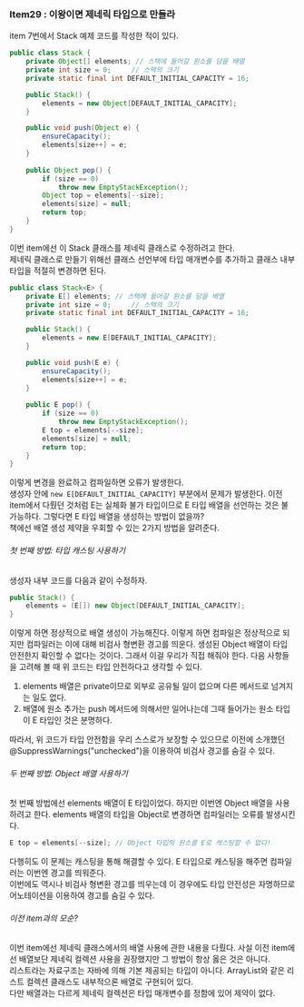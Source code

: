 ### Item29 : 이왕이면 제네릭 타입으로 만들라

item 7번에서 Stack 예제 코드를 작성한 적이 있다.
```java
public class Stack {
    private Object[] elements; // 스택에 들어갈 원소를 담을 배열
    private int size = 0;     // 스택의 크기
    private static final int DEFAULT_INITIAL_CAPACITY = 16;

    public Stack() {
        elements = new Object[DEFAULT_INITIAL_CAPACITY];
    }

    public void push(Object e) {
        ensureCapacity();
        elements[size++] = e;
    }
    
    public Object pop() {
        if (size == 0)
            throw new EmptyStackException();
        Object top = elements[--size];
        elements[size] = null; 
        return top;
    }
}
```
이번 item에선 이 Stack 클래스를 제네릭 클래스로 수정하려고 한다.  
제네릭 클래스로 만들기 위해선 클래스 선언부에 타입 매개변수를 추가하고 클래스 내부 타입을 적절히 변경하면 된다.
```java
public class Stack<E> {
    private E[] elements; // 스택에 들어갈 원소를 담을 배열
    private int size = 0;     // 스택의 크기
    private static final int DEFAULT_INITIAL_CAPACITY = 16;

    public Stack() {
        elements = new E[DEFAULT_INITIAL_CAPACITY];
    }

    public void push(E e) {
        ensureCapacity();
        elements[size++] = e;
    }
    
    public E pop() {
        if (size == 0)
            throw new EmptyStackException();
        E top = elements[--size];
        elements[size] = null; 
        return top;
    }
}
```
이렇게 변경을 완료하고 컴파일하면 오류가 발생한다.  
생성자 안에 `new E[DEFAULT_INITIAL_CAPACITY]` 부분에서 문제가 발생한다. 이전 item에서 다뤘던 것처럼 E는 실체화 불가 타입이므로
E 타입 배열을 선언하는 것은 불가능하다. 그렇다면 E 타입 배열을 생성하는 방법이 없을까?  
책에선 배열 생성 제약을 우회할 수 있는 2가지 방법을 알려준다.

###### 첫 번째 방법: 타입 캐스팅 사용하기
생성자 내부 코드를 다음과 같이 수정하자.
```java
public Stack() {
    elements = (E[]) new Object[DEFAULT_INITIAL_CAPACITY];
}
```
이렇게 하면 정상적으로 배열 생성이 가능해진다. 이렇게 하면 컴파일은 정상적으로 되지만 컴파일러는 이에 대해 비검사 형변환 경고를 띄운다.
생성된 Object 배열이 타입 안전한지 확인할 수 없다는 것이다. 그래서 이걸 우리가 직접 해줘야 한다. 다음 사항들을 고려해 볼 때 위 코드는 타입 안전하다고 생각할 수 있다.
1. elements 배열은 private이므로 외부로 공유될 일이 없으며 다른 메서드로 넘겨지는 일도 없다.
2. 배열에 원소 추가는 push 메서드에 의해서만 일어나는데 그때 들어가는 원소 타입이 E 타입인 것은 분명하다.

따라서, 위 코드가 타입 안전함을 우리 스스로가 보장할 수 있으므로 이전에 소개했던 @SuppressWarnings("unchecked")을 이용하여 비검사 경고를 숨길 수 있다.

###### 두 번째 방법: Object 배열 사용하기
첫 번째 방법에선 elements 배열이 E 타입이었다. 하지만 이번엔 Object 배열을 사용하려고 한다. elements 배열의 타입을 Object로 변경하면 컴파일러는 오류를 발생시킨다.  
```java
E top = elements[--size]; // Object 타입의 원소를 E로 캐스팅할 수 없다!
```
다행히도 이 문제는 캐스팅을 통해 해결할 수 있다. E 타입으로 캐스팅을 해주면 컴파일러는 이번엔 경고를 띄워준다.  
이번에도 역시나 비검사 형변환 경고를 띄우는데 이 경우에도 타입 안전성은 자명하므로 어노테이션을 이용하여 경고를 숨길 수 있다.

###### 이전 item과의 모순?
이번 item에선 제네릭 클래스에서의 배열 사용에 관한 내용을 다뤘다. 사실 이전 item에선 배열보단 제네릭 컬렉션 사용을 권장했지만 그 방법이 항상 옳은 것은 아니다.  
리스트라는 자료구조는 자바에 의해 기본 제공되는 타입이 아니다. ArrayList와 같은 리스트 컬렉션 클래스도 내부적으론 배열로 구현되어 있다.  
다만 배열과는 다르게 제네릭 컬렉션은 타입 매개변수를 정함에 있어 제약이 없다.